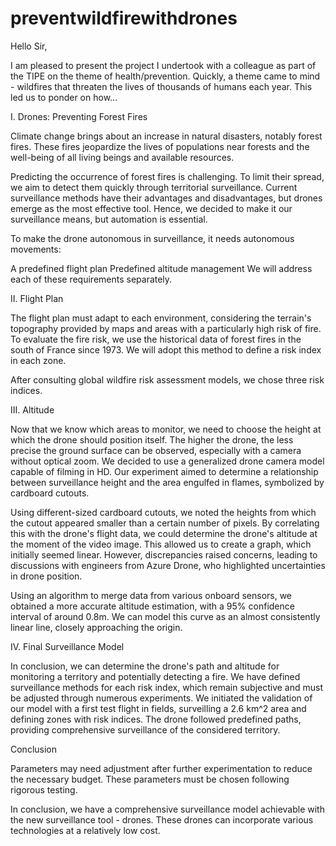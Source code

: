 # preventwildfirewithdrones

Hello Sir,

I am pleased to present the project I undertook with a colleague as part of the TIPE on the theme of health/prevention. Quickly, a theme came to mind - wildfires that threaten the lives of thousands of humans each year. This led us to ponder on how...

I. Drones: Preventing Forest Fires

Climate change brings about an increase in natural disasters, notably forest fires. These fires jeopardize the lives of populations near forests and the well-being of all living beings and available resources.

Predicting the occurrence of forest fires is challenging. To limit their spread, we aim to detect them quickly through territorial surveillance. Current surveillance methods have their advantages and disadvantages, but drones emerge as the most effective tool. Hence, we decided to make it our surveillance means, but automation is essential.

To make the drone autonomous in surveillance, it needs autonomous movements:

A predefined flight plan
Predefined altitude management
We will address each of these requirements separately.

II. Flight Plan

The flight plan must adapt to each environment, considering the terrain's topography provided by maps and areas with a particularly high risk of fire. To evaluate the fire risk, we use the historical data of forest fires in the south of France since 1973. We will adopt this method to define a risk index in each zone.

After consulting global wildfire risk assessment models, we chose three risk indices.

III. Altitude

Now that we know which areas to monitor, we need to choose the height at which the drone should position itself. The higher the drone, the less precise the ground surface can be observed, especially with a camera without optical zoom. We decided to use a generalized drone camera model capable of filming in HD. Our experiment aimed to determine a relationship between surveillance height and the area engulfed in flames, symbolized by cardboard cutouts.

Using different-sized cardboard cutouts, we noted the heights from which the cutout appeared smaller than a certain number of pixels. By correlating this with the drone's flight data, we could determine the drone's altitude at the moment of the video image. This allowed us to create a graph, which initially seemed linear. However, discrepancies raised concerns, leading to discussions with engineers from Azure Drone, who highlighted uncertainties in drone position.

Using an algorithm to merge data from various onboard sensors, we obtained a more accurate altitude estimation, with a 95% confidence interval of around 0.8m. We can model this curve as an almost consistently linear line, closely approaching the origin.

IV. Final Surveillance Model

In conclusion, we can determine the drone's path and altitude for monitoring a territory and potentially detecting a fire. We have defined surveillance methods for each risk index, which remain subjective and must be adjusted through numerous experiments. We initiated the validation of our model with a first test flight in fields, surveilling a 2.6 km^2 area and defining zones with risk indices. The drone followed predefined paths, providing comprehensive surveillance of the considered territory.

Conclusion

Parameters may need adjustment after further experimentation to reduce the necessary budget. These parameters must be chosen following rigorous testing.

In conclusion, we have a comprehensive surveillance model achievable with the new surveillance tool - drones. These drones can incorporate various technologies at a relatively low cost.
